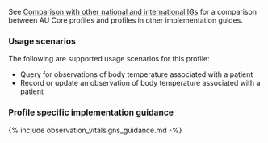 See [Comparison with other national and international IGs](comparison.html) for a comparison between AU Core profiles and profiles in other implementation guides.

### Usage scenarios

The following are supported usage scenarios for this profile:

- Query for observations of body temperature associated with a patient
- Record or update an observation of body temperature associated with a patient

### Profile specific implementation guidance
{% include observation_vitalsigns_guidance.md -%}
